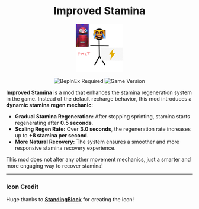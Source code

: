 <h1 align="center">Improved Stamina</h1>

<p align="center">
  <img src="https://github.com/survivalq/ImprovedStamina/blob/main/Assets/icon.png" width="128" height="128">
</p>  

<p align="center">
  <img src="https://img.shields.io/badge/BepInEx-Required-blue" alt="BepInEx Required">
  <img src="https://img.shields.io/badge/Plugin-Version_1.0.0-brightgreen" alt="Game Version">
</p>

**Improved Stamina** is a mod that enhances the stamina regeneration system in the game. Instead of the default recharge behavior, this mod introduces a **dynamic stamina regen mechanic**:

- **Gradual Stamina Regeneration:** After stopping sprinting, stamina starts regenerating after **0.5 seconds**.
- **Scaling Regen Rate:** Over **3.0 seconds**, the regeneration rate increases up to **+8 stamina per second**.
- **More Natural Recovery:** The system ensures a smoother and more responsive stamina recovery experience.

This mod does not alter any other movement mechanics, just a smarter and more engaging way to recover stamina!

---

### Icon Credit
Huge thanks to **[StandingBlock](https://github.com/StandingBlock)** for creating the icon!